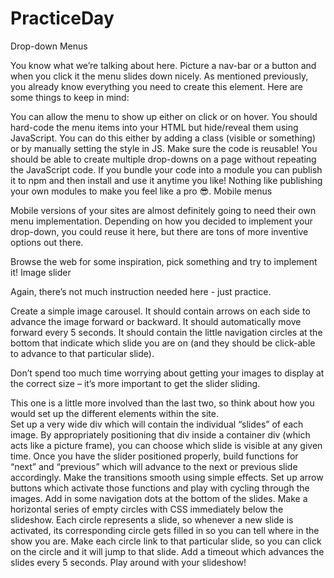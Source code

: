 # PracticeDay

Drop-down Menus

You know what we’re talking about here. Picture a nav-bar or a button and when you click it the menu slides down nicely. As mentioned previously, you already know everything you need to create this element. Here are some things to keep in mind:

You can allow the menu to show up either on click or on hover.
You should hard-code the menu items into your HTML but hide/reveal them using JavaScript. You can do this either by adding a class (visible or something) or by manually setting the style in JS.
Make sure the code is reusable! You should be able to create multiple drop-downs on a page without repeating the JavaScript code.
If you bundle your code into a module you can publish it to npm and then install and use it anytime you like! Nothing like publishing your own modules to make you feel like a pro 😎.
Mobile menus

Mobile versions of your sites are almost definitely going to need their own menu implementation. Depending on how you decided to implement your drop-down, you could reuse it here, but there are tons of more inventive options out there.

Browse the web for some inspiration, pick something and try to implement it!
Image slider

Again, there’s not much instruction needed here - just practice.

Create a simple image carousel. It should contain arrows on each side to advance the image forward or backward. It should automatically move forward every 5 seconds. It should contain the little navigation circles at the bottom that indicate which slide you are on (and they should be click-able to advance to that particular slide).

Don’t spend too much time worrying about getting your images to display at the correct size – it’s more important to get the slider sliding.

This one is a little more involved than the last two, so think about how you would set up the different elements within the site.  
Set up a very wide div which will contain the individual “slides” of each image. By appropriately positioning that div inside a container div (which acts like a picture frame), you can choose which slide is visible at any given time.
Once you have the slider positioned properly, build functions for “next” and “previous” which will advance to the next or previous slide accordingly. Make the transitions smooth using simple effects.
Set up arrow buttons which activate those functions and play with cycling through the images.
Add in some navigation dots at the bottom of the slides. Make a horizontal series of empty circles with CSS immediately below the slideshow. Each circle represents a slide, so whenever a new slide is activated, its corresponding circle gets filled in so you can tell where in the show you are. Make each circle link to that particular slide, so you can click on the circle and it will jump to that slide.
Add a timeout which advances the slides every 5 seconds.
Play around with your slideshow!

